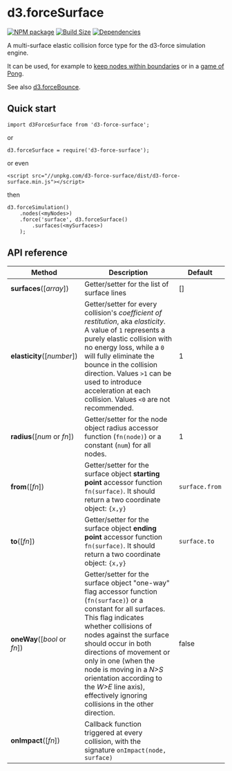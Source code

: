 d3.forceSurface
==============

[![NPM package][npm-img]][npm-url]
[![Build Size][build-size-img]][build-size-url]
[![Dependencies][dependencies-img]][dependencies-url]

A multi-surface elastic collision force type for the d3-force simulation engine.

It can be used, for example to [keep nodes within boundaries](https://bl.ocks.org/vasturiano/2992bcb530bc2d64519c5b25201492fd) or in a [game of Pong](https://bl.ocks.org/vasturiano/94107e18d438942f92b217809eb3e7ba).

See also [d3.forceBounce](https://github.com/vasturiano/d3-force-bounce).

## Quick start

```
import d3ForceSurface from 'd3-force-surface';
```
or
```
d3.forceSurface = require('d3-force-surface');
```
or even
```
<script src="//unpkg.com/d3-force-surface/dist/d3-force-surface.min.js"></script>
```
then
```
d3.forceSimulation()
    .nodes(<myNodes>)
    .force('surface', d3.forceSurface()
        .surfaces(<mySurfaces>)
    );
```

## API reference

| Method | Description | Default |
| ------------------ | -------------------------------------------------------------------------------------------------------------------------- | ------------- |
| <b>surfaces</b>([<i>array</i>]) | Getter/setter for the list of surface lines | [] |
| <b>elasticity</b>([<i>number</i>]) | Getter/setter for every collision's <i>coefficient of restitution</i>, aka <i>elasticity</i>. A value of `1` represents a purely elastic collision with no energy loss, while a `0` will fully eliminate the bounce in the collision direction. Values `>1` can be used to introduce acceleration at each collision. Values `<0` are not recommended. | 1 |
| <b>radius</b>([<i>num</i> or <i>fn</i>]) | Getter/setter for the node object radius accessor function (`fn(node)`) or a constant (`num`) for all nodes. | 1 |
| <b>from</b>([<i>fn</i>]) | Getter/setter for the surface object <b>starting point</b> accessor function `fn(surface)`. It should return a two coordinate object: `{x,y}` | `surface.from` |
| <b>to</b>([<i>fn</i>]) | Getter/setter for the surface object <b>ending point</b> accessor function `fn(surface)`. It should return a two coordinate object: `{x,y}` | `surface.to` |
| <b>oneWay</b>([<i>bool</i> or <i>fn</i>]) | Getter/setter for the surface object "one-way" flag accessor function (`fn(surface)`) or a constant for all surfaces. This flag indicates whether collisions of nodes against the surface should occur in both directions of movement or only in one (when the node is moving in a <i>N>S</i> orientation according to the <i>W>E</i> line axis), effectively ignoring collisions in the other direction. | false |
| <b>onImpact</b>([<i>fn</i>]) | Callback function triggered at every collision, with the signature `onImpact(node, surface)`  ||


[npm-img]: https://img.shields.io/npm/v/d3-force-surface.svg
[npm-url]: https://npmjs.org/package/d3-force-surface
[build-size-img]: https://img.shields.io/bundlephobia/minzip/d3-force-surface.svg
[build-size-url]: https://bundlephobia.com/result?p=d3-force-surface
[dependencies-img]: https://img.shields.io/david/vasturiano/d3-force-surface.svg
[dependencies-url]: https://david-dm.org/vasturiano/d3-force-surface
